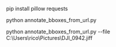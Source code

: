 
pip install pillow requests

python annotate_bboxes_from_url.py



python annotate_bboxes_from_url.py --file C:\Users\rico\Pictures\DJI_0942.jiff